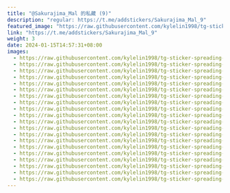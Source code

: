 ```yaml
---
title: "@Sakurajima_Mal 的私藏 (9)"
description: "regular: https://t.me/addstickers/Sakurajima_Mal_9"
featured_image: "https://raw.githubusercontent.com/kylelin1998/tg-sticker-spreading-worldwide-images/main/img/c9788704-8da2-423d-83f1-f50b9d35a0d2.jpg"
link: "https://t.me/addstickers/Sakurajima_Mal_9"
weight: 3
date: 2024-01-15T14:57:31+08:00
images:
  - https://raw.githubusercontent.com/kylelin1998/tg-sticker-spreading-worldwide-images/main/img/c9788704-8da2-423d-83f1-f50b9d35a0d2.jpg
  - https://raw.githubusercontent.com/kylelin1998/tg-sticker-spreading-worldwide-images/main/img/b2ffb835-3267-4048-880e-132a811a2b6a.jpg
  - https://raw.githubusercontent.com/kylelin1998/tg-sticker-spreading-worldwide-images/main/img/e1047d98-ffe0-4c89-b386-b2d4e015a61d.jpg
  - https://raw.githubusercontent.com/kylelin1998/tg-sticker-spreading-worldwide-images/main/img/c8977be2-adb8-40d2-b786-0b951851392e.jpg
  - https://raw.githubusercontent.com/kylelin1998/tg-sticker-spreading-worldwide-images/main/img/30bc6917-df91-4b07-aecc-3a39584fc00d.jpg
  - https://raw.githubusercontent.com/kylelin1998/tg-sticker-spreading-worldwide-images/main/img/d73717d3-1fa3-4f1c-9d3a-d085ffb27cd2.jpg
  - https://raw.githubusercontent.com/kylelin1998/tg-sticker-spreading-worldwide-images/main/img/6c1c37a0-532d-46eb-a5f3-1621441f3d0c.jpg
  - https://raw.githubusercontent.com/kylelin1998/tg-sticker-spreading-worldwide-images/main/img/51f8f46a-78f9-4254-98e1-34d6c44a3c57.jpg
  - https://raw.githubusercontent.com/kylelin1998/tg-sticker-spreading-worldwide-images/main/img/95ea4410-0f46-40c6-8998-9d80a0b60a56.jpg
  - https://raw.githubusercontent.com/kylelin1998/tg-sticker-spreading-worldwide-images/main/img/e2715f8a-37ff-42d9-99dd-86a0138e5248.jpg
  - https://raw.githubusercontent.com/kylelin1998/tg-sticker-spreading-worldwide-images/main/img/7ba0b997-c2d2-4c8b-861b-915201dcde4a.jpg
  - https://raw.githubusercontent.com/kylelin1998/tg-sticker-spreading-worldwide-images/main/img/2a19e39e-7e1c-419c-a92b-0c432cad8371.jpg
  - https://raw.githubusercontent.com/kylelin1998/tg-sticker-spreading-worldwide-images/main/img/08a790ad-82d6-4563-9775-37f20761afc8.jpg
  - https://raw.githubusercontent.com/kylelin1998/tg-sticker-spreading-worldwide-images/main/img/0bb413f0-d2c8-4fe0-b643-0d270d535374.jpg
  - https://raw.githubusercontent.com/kylelin1998/tg-sticker-spreading-worldwide-images/main/img/73d30201-bc22-478e-be05-3b745102b83d.jpg
  - https://raw.githubusercontent.com/kylelin1998/tg-sticker-spreading-worldwide-images/main/img/3b6636ed-f7a9-4086-914f-fe51e246f584.jpg
  - https://raw.githubusercontent.com/kylelin1998/tg-sticker-spreading-worldwide-images/main/img/1e30b3e9-b0e7-4a6f-a259-85bf474f6716.jpg
  - https://raw.githubusercontent.com/kylelin1998/tg-sticker-spreading-worldwide-images/main/img/dd4e97c9-ade9-4e9d-9eff-00e5e9af43f3.jpg
  - https://raw.githubusercontent.com/kylelin1998/tg-sticker-spreading-worldwide-images/main/img/c9939fbd-c17b-434b-a453-00606ceb600e.jpg
  - https://raw.githubusercontent.com/kylelin1998/tg-sticker-spreading-worldwide-images/main/img/c4e9c45a-cd5f-4e86-8b7f-52d3102a9f2d.jpg
---
```

